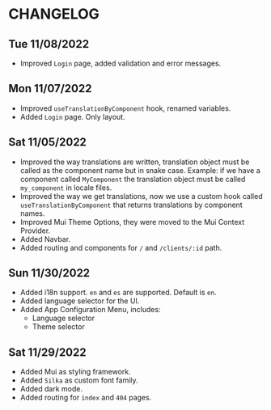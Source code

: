 # CHANGELOG

## Tue 11/08/2022
- Improved `Login` page, added validation and error messages.

## Mon 11/07/2022
- Improved `useTranslationByComponent` hook, renamed variables.
- Added `Login` page. Only layout.

## Sat 11/05/2022
- Improved the way translations are written, translation object must be called as the component name but in snake case. 
Example: if we have a component called `MyComponent` the translation object must be called `my_component` in locale files.
- Improved the way we get translations, now we use a custom hook called `useTranslationByComponent` that returns translations by component names.
- Improved Mui Theme Options, they were moved to the Mui Context Provider.
- Added Navbar.
- Added routing and components for `/` and `/clients/:id` path.

## Sun 11/30/2022
- Added i18n support. `en` and `es` are supported. Default is `en`.
- Added language selector for the UI.
- Added App Configuration Menu, includes:
  - Language selector
  - Theme selector

## Sat 11/29/2022
- Added Mui as styling framework.
- Added `Silka` as custom font family.
- Added dark mode.
- Added routing for `index` and `404` pages.
